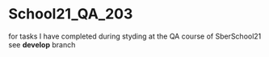 # School21_QA_203
for tasks I have completed during styding at the QA course of SberSchool21 see **develop** branch
